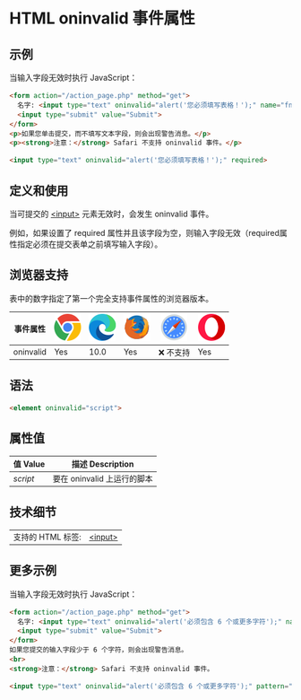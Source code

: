 HTML oninvalid 事件属性
===

## 示例

当输入字段无效时执行 JavaScript：

```html idoc:preview:iframe
<form action="/action_page.php" method="get">
  名字: <input type="text" oninvalid="alert('您必须填写表格！');" name="fname" required>
  <input type="submit" value="Submit">
</form>
<p>如果您单击提交，而不填写文本字段，则会出现警告消息。</p>
<p><strong>注意：</strong> Safari 不支持 oninvalid 事件。</p>
```

```html
<input type="text" oninvalid="alert('您必须填写表格！');" required>
```

## 定义和使用

当可提交的 [\<input>](../tags/input.md) 元素无效时，会发生 oninvalid 事件。

例如，如果设置了 required 属性并且该字段为空，则输入字段无效（required属性指定必须在提交表单之前填写输入字段）。

## 浏览器支持

表中的数字指定了第一个完全支持事件属性的浏览器版本。

| 事件属性 | ![chrome][1] | ![edge][2] | ![firefox][3] | ![safari][4] | ![opera][5] |
| --- | --- | --- | --- | --- | --- |
| oninvalid       | Yes | 10.0 | Yes | ❌ 不支持 | Yes |
<!--rehype:style=width: 100%; display: inline-table;-->

## 语法

```html
<element oninvalid="script">
```

## 属性值

| 值 Value | 描述 Description |
| --- | --- |
| *script* | 要在 oninvalid 上运行的脚本 |
<!--rehype:style=width: 100%; display: inline-table;-->

## 技术细节

|   |   |
| ---- | ---- |
| 支持的 HTML 标签: | [\<input>](../tags/input.md) |
<!--rehype:style=width: 100%; display: inline-table;-->

## 更多示例

当输入字段无效时执行 JavaScript：

```html idoc:preview:iframe
<form action="/action_page.php" method="get">
  名字: <input type="text" oninvalid="alert('必须包含 6 个或更多字符');" name="fname" pattern=".{6,}">
  <input type="submit" value="Submit">
</form>
如果您提交的输入字段少于 6 个字符，则会出现警告消息。
<br>
<strong>注意：</strong> Safari 不支持 oninvalid 事件。
```

```html
<input type="text" oninvalid="alert('必须包含 6 个或更多字符');" pattern=".{6,}">
```

[1]: ../assets/chrome.svg
[2]: ../assets/edge.svg
[3]: ../assets/firefox.svg
[4]: ../assets/safari.svg
[5]: ../assets/opera.svg


